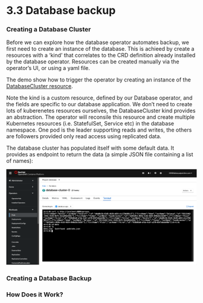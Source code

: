 # 3.3 Database backup

### Creating a Database Cluster

Before we can explore how the database operator automates backup, we first need to create an instance of the database. This is achieed by create a resources with a ‘kind’ that correlates to the CRD definition already installed by the database operator. Resources can be created manually via the operator’s UI, or using a yaml file.

The demo show how to trigger the operator by creating an instance of the [DatabaseCluster resource](https://github.com/IBM/operator-sample-go/blob/main/operator-database/config/samples/database.sample_v1alpha1_databasecluster.yaml).

Note the kind is a custom resource, defined by our Database operator, and the fields are specific to our database application.  We don’t need to create lots of kuberenetes resources ourselves, the DatabaseCluster kind provides an abstraction. The operator will reconsile this resource and create multiple Kubernetes resources (i.e. StatefulSet, Service etc) in the database namespace.  One pod is the leader supporting reads and writes, the others are followers provided only read access using replicated data.

The database cluster has populated itself with some default data. It provides as endpoint to return the data (a simple JSON file containing a list of names):

<img src="images/demo11.png" />

### Creating a Database Backup


### How Does it Work?



